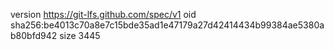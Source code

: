 version https://git-lfs.github.com/spec/v1
oid sha256:be4013c70a8e7c15bde35ad1e47179a27d42414434b99384ae5380ab80bfd942
size 3445
